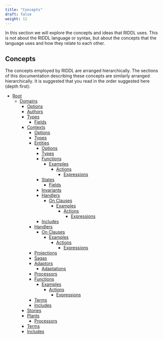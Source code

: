 ```yaml
---
title: "Concepts"
draft: false
weight: 12
---
```


In this section we will explore the concepts and ideas that RIDDL uses. This is
not about the RIDDL language or syntax, but about the concepts that the
language uses and how they relate to each other.


## Concepts
The concepts employed by RIDDL are arranged hierarchically. The sections
of this documentation describing these concepts are similarly arranged 
hierarchically. It is suggested that you read in the order suggested here
(depth first):

* [Root](root)
  * [Domains](domains)
    * [Options](options)
    * [Authors](authors)
    * [Types](types)
      * [Fields](fields)
    * [Contexts](contexts)
      * [Options](options)
      * [Types](types)
      * [Entities](entities)
        * [Options](options)
        * [Types](types)
        * [Functions](functions)
          * [Examples](examples)
            * [Actions](actions)
              * [Expressions](expressions)
        * [States](states)
          * [Fields](fields)
        * [Invariants](invariants)
        * [Handlers](handlers)
          * [On Clauses](onclauses)
            * [Examples](examples)
              * [Actions](actions)
                * [Expressions](expressions)
        * [Includes](includes)
      * [Handlers](handlers)
        * [On Clauses](onclauses)
          * [Examples](examples)
            * [Actions](actions)
              * [Expressions](expressions)
      * [Projections](projections)
      * [Sagas](sagas)
      * [Adaptors](adaptors)
        * [Adaptations](adaptations)
      * [Processors](processors)
      * [Functions](functions)
        * [Examples](examples)
          * [Actions](actions)
            * [Expressions](expressions)
      * [Terms](terms)
      * [Includes](includes)
    * [Stories](stories)
    * [Plants](plants)
      * [Processors](processors)
    * [Terms](terms)
    * [Includes](includes)

